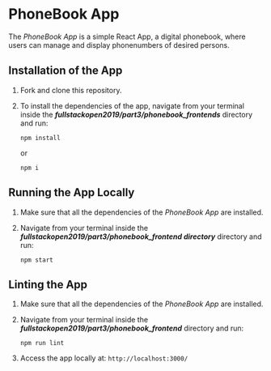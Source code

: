 # PhoneBook App

The *PhoneBook App* is a simple React App, a digital phonebook, where users can manage and display phonenumbers of desired persons.

## Installation of the App

1. Fork and clone this repository.

2. To install the dependencies of the app, navigate from your terminal inside the ***fullstackopen2019/part3/phonebook_frontends*** directory and run:

    ```
    npm install
    ````

    or

    ```
    npm i
    ````

## Running the App Locally

1. Make sure that all the dependencies of the *PhoneBook App* are installed.

2. Navigate from your terminal inside the ***fullstackopen2019/part3/phonebook_frontend directory*** directory and run:

    ```
    npm start
    ````

## Linting the App

1. Make sure that all the dependencies of the *PhoneBook App* are installed.

2. Navigate from your terminal inside the ***fullstackopen2019/part3/phonebook_frontend*** directory and run:

    ```
    npm run lint
    ````

3. Access the app locally at: ```http://localhost:3000/```
